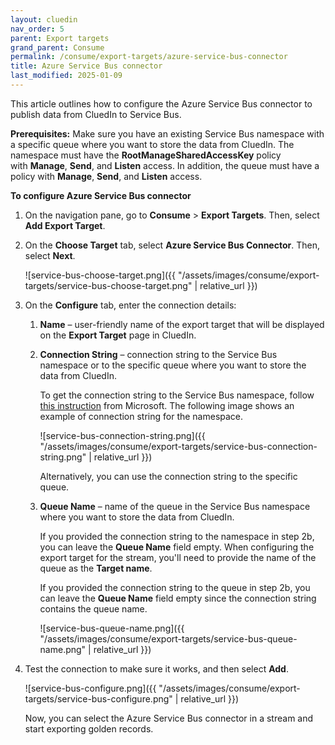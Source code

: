 ```yaml
---
layout: cluedin
nav_order: 5
parent: Export targets
grand_parent: Consume
permalink: /consume/export-targets/azure-service-bus-connector
title: Azure Service Bus connector
last_modified: 2025-01-09
---
```


This article outlines how to configure the Azure Service Bus connector to publish data from CluedIn to Service Bus.

**Prerequisites:** Make sure you have an existing Service Bus namespace with a specific queue where you want to store the data from CluedIn. The namespace must have the **RootManageSharedAccessKey** policy with **Manage**, **Send**, and **Listen** access. In addition, the queue must have a policy with **Manage**, **Send**, and **Listen** access.

**To configure Azure Service Bus connector**

1. On the navigation pane, go to **Consume** > **Export Targets**. Then, select **Add Export Target**.

1. On the **Choose Target** tab, select **Azure Service Bus Connector**. Then, select **Next**.

    ![service-bus-choose-target.png]({{ "/assets/images/consume/export-targets/service-bus-choose-target.png" | relative_url }})

1. On the **Configure** tab, enter the connection details:

    1. **Name** – user-friendly name of the export target that will be displayed on the **Export Target** page in CluedIn.

    1. **Connection String** – connection string to the Service Bus namespace or to the specific queue where you want to store the data from CluedIn.

         To get the connection string to the Service Bus namespace, follow [this instruction](https://learn.microsoft.com/en-us/azure/service-bus-messaging/service-bus-dotnet-get-started-with-queues?tabs=connection-string#get-the-connection-string) from Microsoft. The following image shows an example of connection string for the namespace.

        ![service-bus-connection-string.png]({{ "/assets/images/consume/export-targets/service-bus-connection-string.png" | relative_url }})

        Alternatively, you can use the connection string to the specific queue.

    1. **Queue Name** – name of the queue in the Service Bus namespace where you want to store the data from CluedIn. 

        If you provided the connection string to the namespace in step 2b, you can leave the **Queue Name** field empty. When configuring the export target for the stream, you'll need to provide the name of the queue as the **Target name**.

        If you provided the connection string to the queue in step 2b, you can leave the **Queue Name** field empty since the connection string contains the queue name.

       ![service-bus-queue-name.png]({{ "/assets/images/consume/export-targets/service-bus-queue-name.png" | relative_url }})

1. Test the connection to make sure it works, and then select **Add**.

    ![service-bus-configure.png]({{ "/assets/images/consume/export-targets/service-bus-configure.png" | relative_url }})

    Now, you can select the Azure Service Bus connector in a stream and start exporting golden records.